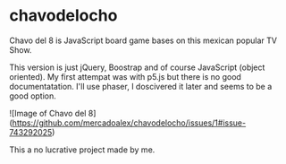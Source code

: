# chavodelocho
Chavo del 8  is  JavaScript board game bases on this mexican popular TV Show.

This version is just jQuery, Boostrap and of course JavaScript (object oriented).
My first attempat was with p5.js but there is no good documentatation.
I'll use phaser, I doscivered it later and seems to be a good option. 


![Image of Chavo del 8]
(https://github.com/mercadoalex/chavodelocho/issues/1#issue-743292025)

This a no lucrative project made by me.


